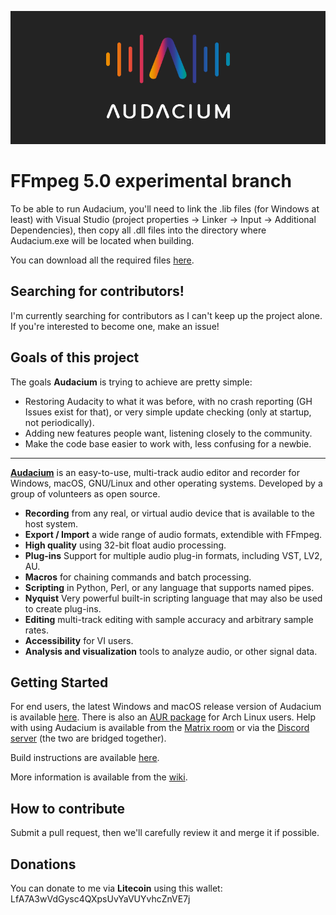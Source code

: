 [![Audacium](.github/audacium_logo.png)](http://audacium.xyz)
<br/>

# FFmpeg 5.0 experimental branch
To be able to run Audacium, you'll need to link the .lib files (for Windows at least) with Visual Studio (project properties -> Linker -> Input -> Additional Dependencies), then copy all .dll files into the directory where Audacium.exe will be located when building.

You can download all the required files [here](https://www.mediafire.com/file/58vrnxinurmu7ow/ffmpeg_files.7z/file).

## Searching for contributors!
I'm currently searching for contributors as I can't keep up the project alone. If you're interested to become one, make an issue!

## Goals of this project
The goals **Audacium** is trying to achieve are pretty simple:
- Restoring Audacity to what it was before, with no crash reporting (GH Issues exist for that), or very simple update checking (only at startup, not periodically).
- Adding new features people want, listening closely to the community.
- Make the code base easier to work with, less confusing for a newbie.

----------------

[**Audacium**](http://audacium.xyz) is an easy-to-use, multi-track audio editor and recorder for Windows, macOS, GNU/Linux and other operating systems. Developed by a group of volunteers as open source.

- **Recording** from any real, or virtual audio device that is available to the host system.
- **Export / Import** a wide range of audio formats, extendible with FFmpeg.
- **High quality** using 32-bit float audio processing.
- **Plug-ins** Support for multiple audio plug-in formats, including VST, LV2, AU.
- **Macros** for chaining commands and batch processing.
- **Scripting** in Python, Perl, or any language that supports named pipes.
- **Nyquist** Very powerful built-in scripting language that may also be used to create plug-ins.
- **Editing** multi-track editing with sample accuracy and arbitrary sample rates.
- **Accessibility** for VI users.
- **Analysis and visualization** tools to analyze audio, or other signal data.

## Getting Started

For end users, the latest Windows and macOS release version of Audacium is available [here](https://github.com/SartoxSoftware/audacium/releases/latest).
There is also an [AUR package](https://aur.archlinux.org/packages/audacium/) for Arch Linux users.
Help with using Audacium is available from the [Matrix room](https://matrix.to/#/#audacium:envs.net) or via the [Discord server](https://discord.gg/ZH5234Abhb) (the two are bridged together).

Build instructions are available [here](https://github.com/SartoxOnlyGNU/audacium/wiki/Building).

More information is available from the [wiki](https://github.com/SartoxOnlyGNU/audacium/wiki).

## How to contribute
Submit a pull request, then we'll carefully review it and merge it if possible.

## Donations
You can donate to me via **Litecoin** using this wallet: LfA7A3wVdGysc4QXpsUvYaVUYvhcZnVE7j
